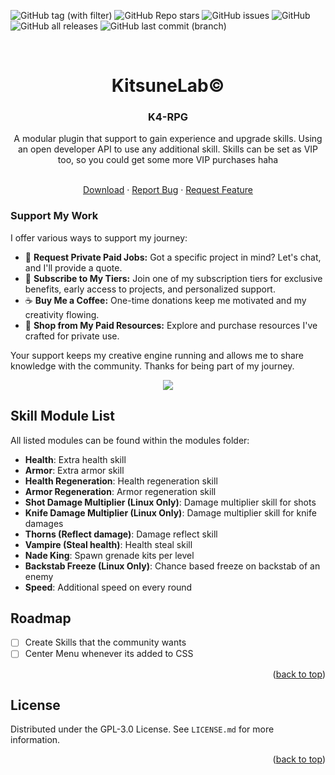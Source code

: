 <a name="readme-top"></a>

![GitHub tag (with filter)](https://img.shields.io/github/v/tag/KitsuneLab-Development/K4-RPG?style=for-the-badge&label=Version)
![GitHub Repo stars](https://img.shields.io/github/stars/KitsuneLab-Development/K4-RPG?style=for-the-badge)
![GitHub issues](https://img.shields.io/github/issues/KitsuneLab-Development/K4-RPG?style=for-the-badge)
![GitHub](https://img.shields.io/github/license/KitsuneLab-Development/K4-RPG?style=for-the-badge)
![GitHub all releases](https://img.shields.io/github/downloads/KitsuneLab-Development/K4-RPG/total?style=for-the-badge)
![GitHub last commit (branch)](https://img.shields.io/github/last-commit/KitsuneLab-Development/K4-RPG/dev?style=for-the-badge)

<!-- PROJECT LOGO -->
<br />
<div align="center">
  <h1 align="center">KitsuneLab©</h1>
  <h3 align="center">K4-RPG</h3>
  <a align="center">A modular plugin that support to gain experience and upgrade skills. Using an open developer API to use any additional skill. Skills can be set as VIP too, so you could get some more VIP purchases haha</a>

  <p align="center">
    <br />
    <a href="https://github.com/KitsuneLab-Development/K4-RPG/releases">Download</a>
    ·
    <a href="https://github.com/KitsuneLab-Development/K4-RPG/issues/new?assignees=KitsuneLab-Development&labels=bug&projects=&template=bug_report.md&title=%5BBUG%5D">Report Bug</a>
    ·
    <a href="https://github.com/KitsuneLab-Development/K4-RPG/issues/new?assignees=KitsuneLab-Development&labels=enhancement&projects=&template=feature_request.md&title=%5BREQ%5D">Request Feature</a>
  </p>
</div>

### Support My Work

I offer various ways to support my journey:

- 💬 **Request Private Paid Jobs:** Got a specific project in mind? Let's chat, and I'll provide a quote.
- 🎁 **Subscribe to My Tiers:** Join one of my subscription tiers for exclusive benefits, early access to projects, and personalized support.
- ☕ **Buy Me a Coffee:** One-time donations keep me motivated and my creativity flowing.
- 💼 **Shop from My Paid Resources:** Explore and purchase resources I've crafted for private use.

Your support keeps my creative engine running and allows me to share knowledge with the community. Thanks for being part of my journey.

<p align="center">
<a href="https://www.buymeacoffee.com/k4ryuu">
<img src="https://img.buymeacoffee.com/button-api/?text=Support Me&emoji=☕&slug=k4ryuu&button_colour=FF5F5F&font_colour=ffffff&font_family=Inter&outline_colour=000000&coffee_colour=FFDD00" />
</a>
</p>

<!-- Skills -->

## Skill Module List

All listed modules can be found within the modules folder:

- **Health**: Extra health skill
- **Armor**: Extra armor skill
- **Health Regeneration**: Health regeneration skill
- **Armor Regeneration**: Armor regeneration skill
- **Shot Damage Multiplier (Linux Only)**: Damage multiplier skill for shots
- **Knife Damage Multiplier (Linux Only)**: Damage multiplier skill for knife damages
- **Thorns (Reflect damage)**: Damage reflect skill
- **Vampire (Steal health)**: Health steal skill
- **Nade King**: Spawn grenade kits per level
- **Backstab Freeze (Linux Only)**: Chance based freeze on backstab of an enemy
- **Speed**: Additional speed on every round

<!-- ROADMAP -->

## Roadmap

- [ ] Create Skills that the community wants
- [ ] Center Menu whenever its added to CSS

<p align="right">(<a href="#readme-top">back to top</a>)</p>

<!-- LICENSE -->

## License

Distributed under the GPL-3.0 License. See `LICENSE.md` for more information.

<p align="right">(<a href="#readme-top">back to top</a>)</p>

